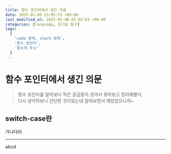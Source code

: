 ```yaml
---
title: 함수 포인터에서 생긴 의문
date: 2025-01-05 23:05:23 +09:00
last_modified_at: 2025-01-06 03:02:03 +09:00
categories: [language, 호기심 탐구]
tags:
  [
    'code 영역, stack 영역',
    '함수 포인터',
    '함수의 주소'
  ]
---
```

# **함수 포인터에서 생긴 의문**
> 함수 포인터를 알아보다 작은 궁금증이 생겨서 찾아보고 정리해봤다.<br>
> 다시 생각하보니 간단한 것이었는데 알아보면서 재밌었으니까~

## switch-case란
가나다라

---

abcd